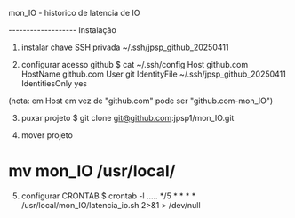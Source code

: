 mon_IO - historico de latencia de IO

------------------- Instalação

1. instalar chave SSH privada
~/.ssh/jpsp_github_20250411

2. configurar acesso github
$ cat ~/.ssh/config 
Host github.com
  HostName github.com
  User git
  IdentityFile ~/.ssh/jpsp_github_20250411
  IdentitiesOnly yes

(nota: em Host em vez de "github.com" pode ser "github.com-mon_IO")

3. puxar projeto
$ git clone git@github.com:jpsp1/mon_IO.git

4. mover projeto 
# mv  mon_IO /usr/local/

5. configurar CRONTAB
$ crontab -l
.....
*/5 * * * * /usr/local/mon_IO/latencia_io.sh 2>&1 > /dev/null
